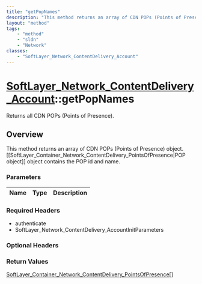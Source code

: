 ```yaml
---
title: "getPopNames"
description: "This method returns an array of CDN POPs (Points of Presence) object. [[SoftLayer_Container_Network_ContentDelivery_Poin... "
layout: "method"
tags:
    - "method"
    - "sldn"
    - "Network"
classes:
    - "SoftLayer_Network_ContentDelivery_Account"
---
```

# [SoftLayer_Network_ContentDelivery_Account](/reference/services/SoftLayer_Network_ContentDelivery_Account)::getPopNames

Returns all CDN POPs (Points of Presence).


## Overview 
This method returns an array of CDN POPs (Points of Presence) object. [[SoftLayer_Container_Network_ContentDelivery_PointsOfPresence|POP object]] object contains the POP id and name. 

### Parameters 
|Name | Type | Description |
| --- | --- | --- |


### Required Headers
* authenticate
* SoftLayer_Network_ContentDelivery_AccountInitParameters

### Optional Headers

### Return Values
<a href='/reference/datatypes/SoftLayer_Container_Network_ContentDelivery_PointsOfPresence'>SoftLayer_Container_Network_ContentDelivery_PointsOfPresence[] </a>

